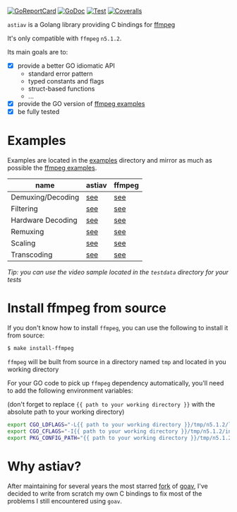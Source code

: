 [![GoReportCard](http://goreportcard.com/badge/github.com/asticode/go-astiav)](http://goreportcard.com/report/github.com/asticode/go-astiav)
[![GoDoc](https://godoc.org/github.com/asticode/go-astiav?status.svg)](https://godoc.org/github.com/asticode/go-astiav)
[![Test](https://github.com/asticode/go-astiav/actions/workflows/test.yml/badge.svg)](https://github.com/asticode/go-astiav/actions/workflows/test.yml)
[![Coveralls](https://coveralls.io/repos/github/asticode/go-astiav/badge.svg?branch=master)](https://coveralls.io/github/asticode/go-astiav)

`astiav` is a Golang library providing C bindings for [ffmpeg](https://github.com/FFmpeg/FFmpeg)

It's only compatible with `ffmpeg` `n5.1.2`.

Its main goals are to:

- [x] provide a better GO idiomatic API
    - standard error pattern
    - typed constants and flags
    - struct-based functions
    - ...
- [x] provide the GO version of [ffmpeg examples](https://github.com/FFmpeg/FFmpeg/tree/n5.1.2/doc/examples)
- [x] be fully tested

# Examples

Examples are located in the [examples](examples) directory and mirror as much as possible the [ffmpeg examples](https://github.com/FFmpeg/FFmpeg/tree/n5.1.2/doc/examples).

|name|astiav|ffmpeg|
|---|---|---|
|Demuxing/Decoding|[see](examples/demuxing_decoding/main.go)|[see](https://github.com/FFmpeg/FFmpeg/blob/n5.1.2/doc/examples/demuxing_decoding.c)
|Filtering|[see](examples/filtering/main.go)|[see](https://github.com/FFmpeg/FFmpeg/blob/n5.1.2/doc/examples/filtering_video.c)
|Hardware Decoding|[see](examples/hardware_decoding/main.go)|[see](https://github.com/FFmpeg/FFmpeg/blob/n5.1.2/doc/examples/hw_decode.c)
|Remuxing|[see](examples/remuxing/main.go)|[see](https://github.com/FFmpeg/FFmpeg/blob/n5.1.2/doc/examples/remuxing.c)
|Scaling|[see](examples/scaling/main.go)|[see](https://github.com/FFmpeg/FFmpeg/blob/n5.1.2/doc/examples/scaling_video.c)
|Transcoding|[see](examples/transcoding/main.go)|[see](https://github.com/FFmpeg/FFmpeg/blob/n5.1.2/doc/examples/transcoding.c)

*Tip: you can use the video sample located in the `testdata` directory for your tests*

# Install ffmpeg from source

If you don't know how to install `ffmpeg`, you can use the following to install it from source:

```sh
$ make install-ffmpeg
```

`ffmpeg` will be built from source in a directory named `tmp` and located in you working directory

For your GO code to pick up `ffmpeg` dependency automatically, you'll need to add the following environment variables:

(don't forget to replace `{{ path to your working directory }}` with the absolute path to your working directory)

```sh
export CGO_LDFLAGS="-L{{ path to your working directory }}/tmp/n5.1.2/lib/",
export CGO_CFLAGS="-I{{ path to your working directory }}/tmp/n5.1.2/include/",
export PKG_CONFIG_PATH="{{ path to your working directory }}/tmp/n5.1.2/lib/pkgconfig",
```

# Why astiav?

After maintaining for several years the most starred [fork](https://github.com/asticode/goav) of [goav](https://github.com/giorgisio/goav), I've decided to write from scratch my own C bindings to fix most of the problems I still encountered using `goav`.